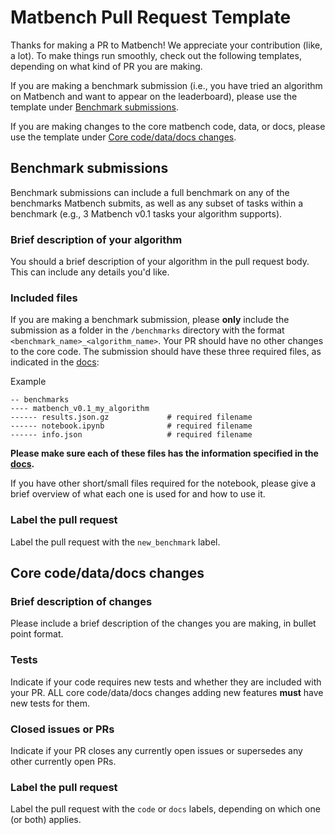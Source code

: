 # Matbench Pull Request Template

Thanks for making a PR to Matbench! We appreciate your contribution (like, a lot). To make things run smoothly, check out the following templates, 
depending on what kind of PR you are making.

If you are making a benchmark submission (i.e., you have tried an algorithm on Matbench and want to appear on the leaderboard), 
please use the template under [Benchmark submissions](#benchmark-submissions).

If you are making changes to the core matbench code, data, or docs, please use the template under [Core code/data/docs changes](#core-codedatadocs-changes).




## Benchmark submissions

Benchmark submissions can include a full benchmark on any of the benchmarks Matbench submits, as well as any subset of tasks within a benchmark (e.g., 3 Matbench v0.1 tasks your algorithm supports).

### Brief description of your algorithm

You should a brief description of your algorithm in the pull request body. This can include any details you'd like.


### Included files

If you are making a benchmark submission, please **only** include the submission as a folder in the `/benchmarks` directory with the format `<benchmark_name>_<algorithm_name>`. Your PR should have no other changes to the core code.
The submission should have these three required files, as indicated in the
[docs](https://hackingmaterials.lbl.gov/matbench/running_and_submitting_benchmarks/):


Example
```
-- benchmarks
---- matbench_v0.1_my_algorithm
------ results.json.gz             # required filename
------ notebook.ipynb              # required filename
------ info.json                   # required filename
```


**Please make sure each of these files has the information specified in the [docs](https://hackingmaterials.lbl.gov/matbench/running_and_submitting_benchmarks/).**

If you have other short/small files required for the notebook, please give a brief overview of what each one is used for and how to use it.


### Label the pull request

Label the pull request with the `new_benchmark` label.

## Core code/data/docs changes


### Brief description of changes

Please include a brief description of the changes you are making, in bullet point format.



### Tests

Indicate if your code requires new tests and whether they are included with your PR. ALL core code/data/docs changes adding new features **must** have new tests for them.



### Closed issues or PRs

Indicate if your PR closes any currently open issues or supersedes any other currently open PRs.


### Label the pull request

Label the pull request with the `code` or `docs` labels, depending on which one (or both) applies.